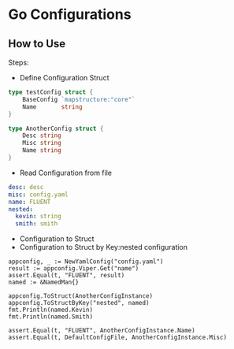 # Go Configurations

## How to Use

Steps:
- Define Configuration Struct
```go
type testConfig struct {
	BaseConfig `mapstructure:"core"`
	Name       string
}

type AnotherConfig struct {
	Desc string
	Misc string
	Name string
}
```

- Read Configuration from file

```yaml
desc: desc
misc: config.yaml
name: FLUENT
nested:
  kevin: string
  smith: smith
```

- Configuration to Struct
- Configuration to Struct by Key:nested configuration


```shell
appconfig, _ := NewYamlConfig("config.yaml")
result := appconfig.Viper.Get("name")
assert.Equal(t, "FLUENT", result)
named := &NamedMan{}

appconfig.ToStruct(AnotherConfigInstance)
appconfig.ToStructByKey("nested", named)
fmt.Println(named.Kevin)
fmt.Println(named.Smith)

assert.Equal(t, "FLUENT", AnotherConfigInstance.Name)
assert.Equal(t, DefaultConfigFile, AnotherConfigInstance.Misc)
```

